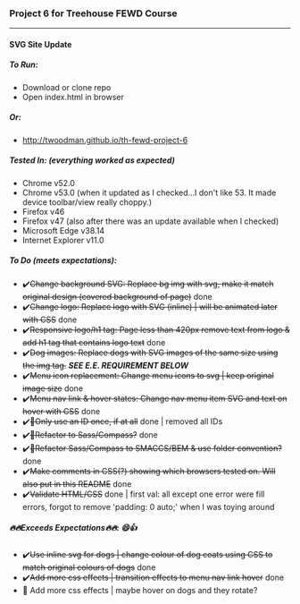 ### Project 6 for Treehouse FEWD Course
----


#### SVG Site Update


##### To Run:
- Download or clone repo
- Open index.html in browser


##### Or:
- http://twoodman.github.io/th-fewd-project-6


##### Tested In: (everything worked as expected)
- Chrome v52.0
- Chrome v53.0 (when it updated as I checked...I don't like 53. It made device toolbar/view really choppy.)
- Firefox v46
- Firefox v47 (also after there was an update available when I checked)
- Microsoft Edge v38.14
- Internet Explorer v11.0


##### To Do (meets expectations):
- ✔️~~Change background SVG: Replace bg img with svg, make it match original design (covered background of page)~~ done
- ✔️~~Change logo: Replace logo with SVG (inline) | will be animated later with CSS~~ done
- ✔️~~Responsive logo/h1 tag: Page less than 420px remove text from logo & add h1 tag that contains logo text~~ done
- ✔️~~Dog images: Replace dogs with SVG images of the same size using the img tag.~~ ***SEE E.E. REQUIREMENT BELOW***
- ✔️~~Menu icon replacement: Change menu icons to svg | keep original image size~~ done
- ✔️~~Menu nav link & hover states: Change nav menu item SVG and text on hover with CSS~~ done
- ✔️~~👑Only use an ID once, if at all~~ done | removed all IDs
- ✔️~~👑Refactor to Sass/Compass?~~ done
- ✔️~~👑Refactor Sass/Compass to SMACCS/BEM & use folder convention?~~ done
- ✔️~~Make comments in CSS(?) showing which browsers tested on. Will also put in this README~~ done
- ✔️~~Validate HTML/CSS~~ done | first val: all except one error were fill errors, forgot to remove 'padding: 0 auto;' when I was toying around


##### 🔥🔥Exceeds Expectations🔥🔥: 😄👍
- ✔️~~Use inline svg for dogs | change colour of dog coats using CSS to match original colours of dogs~~ done
- ✔️~~Add more css effects | transition effects to menu nav link hover~~ done
- 🔧 Add more css effects | maybe hover on dogs and they rotate?
